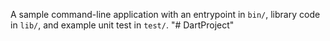 A sample command-line application with an entrypoint in `bin/`, library code
in `lib/`, and example unit test in `test/`.
"# DartProject" 
